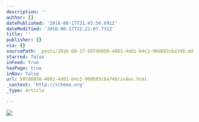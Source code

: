 ```yaml
---
description: ''
author: []
datePublished: '2016-08-17T21:45:56.691Z'
dateModified: '2016-08-17T21:21:07.731Z'
title: ''
publisher: {}
via: {}
sourcePath: _posts/2016-08-17-507d6050-4081-4dd1-b4c2-90d683cba749.md
starred: false
inFeed: true
hasPage: true
inNav: false
url: 507d6050-4081-4dd1-b4c2-90d683cba749/index.html
_context: 'http://schema.org'
_type: Article

---
```

![](https://the-grid-user-content.s3-us-west-2.amazonaws.com/b79a418b-e0c5-4a7a-bc37-b052a767c052.jpg)